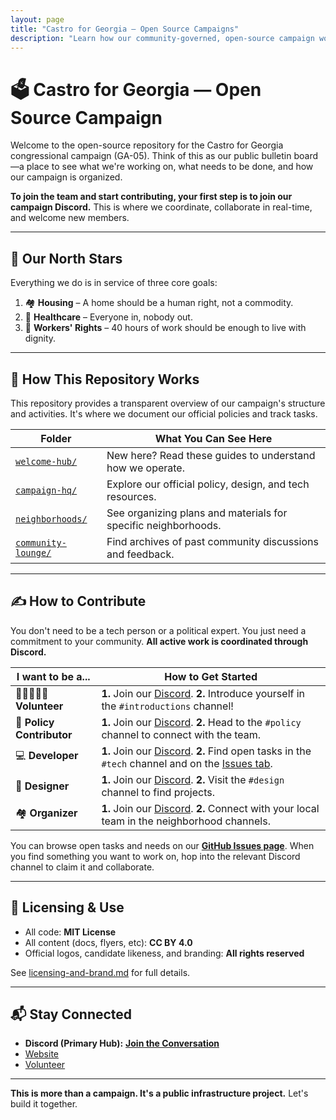 ```yaml
---
layout: page
title: "Castro for Georgia — Open Source Campaigns"
description: "Learn how our community-governed, open-source campaign works and discover ways to contribute— from policy research to neighborhood organizing."
---
```


# 🗳️ Castro for Georgia — Open Source Campaign

Welcome to the open-source repository for the Castro for Georgia congressional campaign (GA-05). Think of this as our public bulletin board—a place to see what we're working on, what needs to be done, and how our campaign is organized.

**To join the team and start contributing, your first step is to join our campaign Discord.** This is where we coordinate, collaborate in real-time, and welcome new members.

-----

## 🎯 Our North Stars

Everything we do is in service of three core goals:

1.  🏘️ **Housing** – A home should be a human right, not a commodity.
2.  🏥 **Healthcare** – Everyone in, nobody out.
3.  💼 **Workers' Rights** – 40 hours of work should be enough to live with dignity.

-----

## 🧭 How This Repository Works

This repository provides a transparent overview of our campaign's structure and activities. It's where we document our official policies and track tasks.

| Folder                  | What You Can See Here                                        |
| ----------------------- | ------------------------------------------------------------ |
| [`welcome-hub/`](./welcome-hub/) | New here? Read these guides to understand how we operate.    |
| [`campaign-hq/`](./campaign-hq/) | Explore our official policy, design, and tech resources.     |
| [`neighborhoods/`](./neighborhoods/) | See organizing plans and materials for specific neighborhoods. |
| [`community-lounge/`](./community-lounge/) | Find archives of past community discussions and feedback.    |

-----

## ✍️ How to Contribute

You don't need to be a tech person or a political expert. You just need a commitment to your community. **All active work is coordinated through Discord.**

| I want to be a...       | How to Get Started                                                                                    |
| ----------------------- | ----------------------------------------------------------------------------------------------------- |
| 🧑🏽‍🤝‍🧑🏾 **Volunteer** | **1.** Join our [Discord](https://discord.gg/ep6dBqPjhG).    **2.** Introduce yourself in the `#introductions` channel\! |
| 🧠 **Policy Contributor** | **1.** Join our [Discord](https://discord.gg/ep6dBqPjhG).   **2.** Head to the `#policy` channel to connect with the team. |
| 💻 **Developer** | **1.** Join our [Discord](https://discord.gg/ep6dBqPjhG).    **2.** Find open tasks in the `#tech` channel and on the [Issues tab](https://github.com/CastroForGeorgia/campaign/issues). |
| 🎨 **Designer** | **1.** Join our [Discord](https://discord.gg/ep6dBqPjhG). **2.** Visit the `#design` channel to find projects. |
| 🏘️ **Organizer** | **1.** Join our [Discord](https://discord.gg/ep6dBqPjhG).    **2.** Connect with your local team in the neighborhood channels. |

You can browse open tasks and needs on our [**GitHub Issues page**](https://github.com/CastroForGeorgia/campaign/issues). When you find something you want to work on, hop into the relevant Discord channel to claim it and collaborate.

-----

## 🔐 Licensing & Use

  - All code: **MIT License**
  - All content (docs, flyers, etc): **CC BY 4.0**
  - Official logos, candidate likeness, and branding: **All rights reserved**

See [licensing-and-brand.md](./welcome-hub/rules/licensing-and-brand.md) for full details.

-----

## 📬 Stay Connected

  - **Discord (Primary Hub):** [**Join the Conversation**](https://discord.gg/ep6dBqPjhG)
  - [Website](https://castroforgeorgia.com)
  - [Volunteer](./welcome-hub/get-involved/README.md)

-----

**This is more than a campaign. It's a public infrastructure project.** Let's build it together.